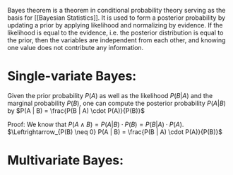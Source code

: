 Bayes theorem is a theorem in conditional probability theory serving as the basis for [[Bayesian Statistics]]. It is used to form a posterior probability by updating a prior by applying likelihood and normalizing by evidence. 
If the likelihood is equal to the evidence, i.e. the posterior distribution is equal to the prior, then the variables are independent from each other, and knowing one value does not contribute any information.
# Single-variate Bayes:
Given the prior probability $P(A)$ as well as the likelihood $P(B | A)$ and the marginal probability $P(B)$, one can compute the posterior probability $P(A | B)$ by
$P(A | B) = \frac{P(B | A) \cdot P(A)}{P(B)}$


Proof:
	We know that $P(A \land B) = P(A | B) \cdot P(B) = P(B | A) \cdot P(A)$. 
	$\Leftrightarrow_{P(B) \neq 0} P(A | B) = \frac{P(B | A) \cdot P(A)}{P(B)}$ 

# Multivariate Bayes:
